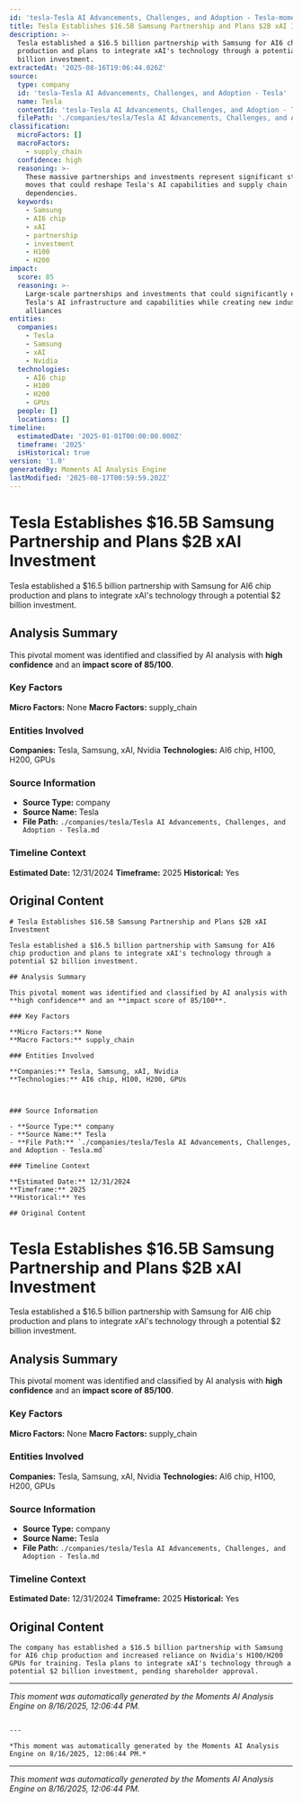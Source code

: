 ```yaml
---
id: 'tesla-Tesla AI Advancements, Challenges, and Adoption - Tesla-moment-4'
title: Tesla Establishes $16.5B Samsung Partnership and Plans $2B xAI Investment
description: >-
  Tesla established a $16.5 billion partnership with Samsung for AI6 chip
  production and plans to integrate xAI's technology through a potential $2
  billion investment.
extractedAt: '2025-08-16T19:06:44.026Z'
source:
  type: company
  id: 'tesla-Tesla AI Advancements, Challenges, and Adoption - Tesla'
  name: Tesla
  contentId: 'tesla-Tesla AI Advancements, Challenges, and Adoption - Tesla'
  filePath: './companies/tesla/Tesla AI Advancements, Challenges, and Adoption - Tesla.md'
classification:
  microFactors: []
  macroFactors:
    - supply_chain
  confidence: high
  reasoning: >-
    These massive partnerships and investments represent significant strategic
    moves that could reshape Tesla's AI capabilities and supply chain
    dependencies.
  keywords:
    - Samsung
    - AI6 chip
    - xAI
    - partnership
    - investment
    - H100
    - H200
impact:
  score: 85
  reasoning: >-
    Large-scale partnerships and investments that could significantly enhance
    Tesla's AI infrastructure and capabilities while creating new industry
    alliances
entities:
  companies:
    - Tesla
    - Samsung
    - xAI
    - Nvidia
  technologies:
    - AI6 chip
    - H100
    - H200
    - GPUs
  people: []
  locations: []
timeline:
  estimatedDate: '2025-01-01T00:00:00.000Z'
  timeframe: '2025'
  isHistorical: true
version: '1.0'
generatedBy: Moments AI Analysis Engine
lastModified: '2025-08-17T00:59:59.202Z'
---
```

# Tesla Establishes $16.5B Samsung Partnership and Plans $2B xAI Investment

Tesla established a $16.5 billion partnership with Samsung for AI6 chip production and plans to integrate xAI's technology through a potential $2 billion investment.

## Analysis Summary

This pivotal moment was identified and classified by AI analysis with **high confidence** and an **impact score of 85/100**.

### Key Factors

**Micro Factors:** None
**Macro Factors:** supply_chain

### Entities Involved

**Companies:** Tesla, Samsung, xAI, Nvidia
**Technologies:** AI6 chip, H100, H200, GPUs



### Source Information

- **Source Type:** company
- **Source Name:** Tesla
- **File Path:** `./companies/tesla/Tesla AI Advancements, Challenges, and Adoption - Tesla.md`

### Timeline Context

**Estimated Date:** 12/31/2024
**Timeframe:** 2025
**Historical:** Yes

## Original Content

```
# Tesla Establishes $16.5B Samsung Partnership and Plans $2B xAI Investment

Tesla established a $16.5 billion partnership with Samsung for AI6 chip production and plans to integrate xAI's technology through a potential $2 billion investment.

## Analysis Summary

This pivotal moment was identified and classified by AI analysis with **high confidence** and an **impact score of 85/100**.

### Key Factors

**Micro Factors:** None
**Macro Factors:** supply_chain

### Entities Involved

**Companies:** Tesla, Samsung, xAI, Nvidia
**Technologies:** AI6 chip, H100, H200, GPUs



### Source Information

- **Source Type:** company
- **Source Name:** Tesla
- **File Path:** `./companies/tesla/Tesla AI Advancements, Challenges, and Adoption - Tesla.md`

### Timeline Context

**Estimated Date:** 12/31/2024
**Timeframe:** 2025
**Historical:** Yes

## Original Content

```
# Tesla Establishes $16.5B Samsung Partnership and Plans $2B xAI Investment

Tesla established a $16.5 billion partnership with Samsung for AI6 chip production and plans to integrate xAI's technology through a potential $2 billion investment.

## Analysis Summary

This pivotal moment was identified and classified by AI analysis with **high confidence** and an **impact score of 85/100**.

### Key Factors

**Micro Factors:** None
**Macro Factors:** supply_chain

### Entities Involved

**Companies:** Tesla, Samsung, xAI, Nvidia
**Technologies:** AI6 chip, H100, H200, GPUs



### Source Information

- **Source Type:** company
- **Source Name:** Tesla
- **File Path:** `./companies/tesla/Tesla AI Advancements, Challenges, and Adoption - Tesla.md`

### Timeline Context

**Estimated Date:** 12/31/2024
**Timeframe:** 2025
**Historical:** Yes

## Original Content

```
The company has established a $16.5 billion partnership with Samsung for AI6 chip production and increased reliance on Nvidia's H100/H200 GPUs for training. Tesla plans to integrate xAI's technology through a potential $2 billion investment, pending shareholder approval.
```

---

*This moment was automatically generated by the Moments AI Analysis Engine on 8/16/2025, 12:06:44 PM.*

```

---

*This moment was automatically generated by the Moments AI Analysis Engine on 8/16/2025, 12:06:44 PM.*

```

---

*This moment was automatically generated by the Moments AI Analysis Engine on 8/16/2025, 12:06:44 PM.*
